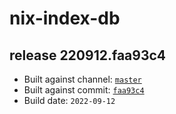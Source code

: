 # nix-index-db
## release 220912.faa93c4
- Built against channel: [`master`](https://github.com/nixos/nixpkgs/tree/master)
- Built against commit: [`faa93c4`](https://github.com/NixOS/nixpkgs/commit/faa93c4e19e79e7a6de31d6d3492b8f00760ca82)
- Build date: `2022-09-12`
